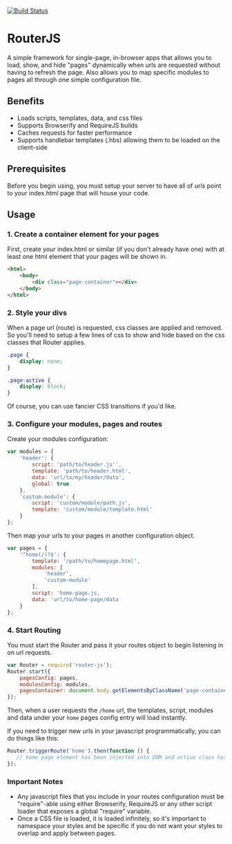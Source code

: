 [![Build Status](https://travis-ci.org/mkay581/router-js.svg?branch=master)](https://travis-ci.org/mkay581/router-js)

# RouterJS

A simple framework for single-page, in-browser apps that allows you to load, show, and
hide "pages" dynamically when urls are requested without having to refresh the page.
Also allows you to map specific modules to pages all through one simple configuration file.

## Benefits

* Loads scripts, templates, data, and css files
* Supports Browserify and RequireJS builds
* Caches requests for faster performance
* Supports handlebar templates (.hbs) allowing them to be loaded on the client-side


## Prerequisites

Before you begin using, you must setup your server to have all of urls point to 
your index.html page that will house your code.
 

## Usage 

### 1. Create a container element for your pages

First, create your index.html or similar (if you don't already have one) with at least 
one html element that your pages will be shown in.

```html
<html>
    <body>
        <div class="page-container"></div>
    </body>
</html>
```

### 2. Style your divs

When a page url (route) is requested, css classes are applied and removed. So you'll need to setup a few lines of css 
to show and hide based on the css classes that Router applies. 

```css
.page {
    display: none;
}

.page-active {
    display: block;
}
```

Of course, you can use fancier CSS transitions if you'd like.

### 3. Configure your modules, pages and routes

Create your modules configuration:

```javascript
var modules = {
    'header': {
        script: 'path/to/header.js'',
        template: 'path/to/header.html',
        data: 'url/to/my/header/data',
        global: true
    },
    'custom-module': {
        script: 'custom/module/path.js',
        template: 'custom/module/template.html'
    }
};
```

Then map your urls to your pages in another configuration object.

```javascript
var pages = {
    '^home(/)?$': {
        template: '/path/to/homepage.html',
        modules: [
            'header',
            'custom-module'
        ],
        script: 'home-page.js,
        data: 'url/to/home-page/data
    }
};

```

### 4. Start Routing

You must start the Router and pass it your routes object to begin listening in on url requests.

```javascript
var Router = require('router-js');
Router.start({
    pagesConfig: pages,
    modulesConfig: modules,
    pagesContainer: document.body.getElementsByClassName('page-container')[0]
});
```

Then, when a user requests the `/home` url,  the templates, script, modules and data 
under your `home` pages config entry will load instantly.


If you need to trigger new urls in your javascript programmatically, you can do things like this:

```javascript
Router.triggerRoute('home').then(function () {
   // home page element has been injected into DOM and active class has been applied
});
```


### Important Notes

* Any javascript files that you include in your routes configuration must be "require"-able using either 
Browserify, RequireJS or any other script loader that exposes a global "require" variable.
 * Once a CSS file is loaded, it is loaded infinitely, so it's important to namespace your styles and be specific 
 if you do not want your styles to overlap and apply between pages.